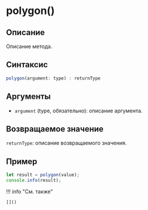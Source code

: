 # polygon()

## Описание
Описание метода.

## Синтаксис
```javascript
polygon(argument: type) : returnType
```

## Аргументы
- `argument` (type, обязательно): описание аргумента.

## Возвращаемое значение
`returnType`: описание возвращаемого значения.

## Пример
```javascript linenums="1"
let result = polygon(value);
console.info(result);
```

!!! info "См. также"

    []()
